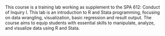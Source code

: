 This course is a training lab working as supplement to the SPA 612: Conduct of Inquiry I. This lab is an introduction to R and Stata programming, focusing on data wrangling, visualization, basic regression and result output. The course aims to equip students with essential skills to manipulate, analyze, and visualize data using R and Stata.

